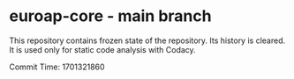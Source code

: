 # euroap-core - main branch

This repository contains frozen state of the repository.
Its history is cleared. It is used only for static code
analysis with Codacy.

Commit Time: 1701321860